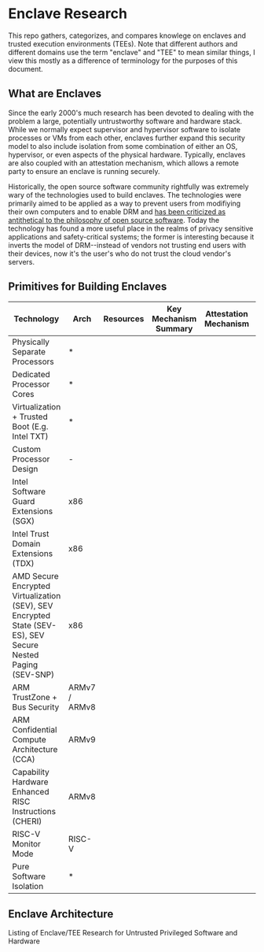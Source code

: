 # Enclave Research
This repo gathers, categorizes, and compares knowlege on enclaves and trusted execution environments (TEEs). Note that different authors and different domains use the term "enclave" and "TEE" to mean similar things, I view this mostly as a difference of terminology for the purposes of this document.

## What are Enclaves
Since the early 2000's much research has been devoted to dealing with the problem a large, potentially untrustworthy software and hardware stack. While we normally expect supervisor and hypervisor software to isolate processes or VMs from each other, enclaves further expand this security model to also include isolation from some combination of either an OS, hypervisor, or even aspects of the physical hardware. Typically, enclaves are also coupled with an attestation mechanism, which allows a remote party to ensure an enclave is running securely. 

Historically, the open source software community rightfully was extremely wary of the technologies used to build enclaves. The technologies were primarily aimed to be applied as a way to prevent users from modifiying their own computers and to enable DRM and [has been criticized as antithetical to the philosophy of open source software](https://www.gnu.org/philosophy/can-you-trust.html). Today the technology has found a more useful place in the realms of privacy sensitive applications and safety-critical systems; the former is interesting because it inverts the model of DRM--instead of vendors not trusting end users with their devices, now it's the user's who do not trust the cloud vendor's servers.


## Primitives for Building Enclaves

| Technology                                                                                                  | Arch          | Resources | Key Mechanism Summary | Attestation Mechanism | TCB | Kernel-Level Enclaves | Legacy Application Support | Real-Time/Availability Support | Physical Defenses | Verification | Device Support |
|-------------------------------------------------------------------------------------------------------------|---------------|-----------|-----------------------|-----------------------|-----|-----------------------|----------------------------|--------------------------------|-------------------|--------------|----------------|
| Physically Separate Processors                                                                              | *             |           |                       |                       |     |                       |                            |                                |                   |              |                |
| Dedicated Processor Cores                                                                                   | *             |           |                       |                       |     |                       |                            |                                |                   |              |                |
| Virtualization + Trusted Boot (E.g. Intel TXT)                                                              | *             |           |                       |                       |     |                       |                            |                                |                   |              |                |
| Custom Processor Design                                                                                     | -             |           |                       |                       |     |                       |                            |                                |                   |              |                |
| Intel Software Guard Extensions (SGX)                                                                       | x86           |           |                       |                       |     |                       |                            |                                |                   |              |                |
| Intel Trust Domain Extensions (TDX)                                                                         | x86           |           |                       |                       |     |                       |                            |                                |                   |              |                |
| AMD Secure Encrypted Virtualization (SEV), SEV Encrypted State (SEV-ES), SEV Secure Nested Paging (SEV-SNP) | x86           |           |                       |                       |     |                       |                            |                                |                   |              |                |
| ARM TrustZone + Bus Security                                                                                | ARMv7 / ARMv8 |           |                       |                       |     |                       |                            |                                |                   |              |                |
| ARM Confidential Compute Architecture (CCA)                                                                 | ARMv9         |           |                       |                       |     |                       |                            |                                |                   |              |                |
| Capability Hardware Enhanced RISC Instructions (CHERI)                                                      | ARMv8         |           |                       |                       |     |                       |                            |                                |                   |              |                |
| RISC-V Monitor Mode                                                                                         | RISC-V        |           |                       |                       |     |                       |                            |                                |                   |              |                |
| Pure Software Isolation                                                                                     | *             |           |                       |                       |     |                       |                            |                                |                   |              |                |

## Enclave Architecture
Listing of Enclave/TEE Research for Untrusted Privileged Software and Hardware
